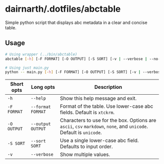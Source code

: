 # dairnarth/.dotfiles/abctable

Simple python script that displays abc metadata in a clear and concise table.

## Usage

```bash
# Using wrapper (../bin/abctable)
abctable [-h] [-F FORMAT] [-O OUTPUT] [-S SORT] [-v | --verbose | --no-verbose] file [files ...]

# Using just main.py
python -- main.py [-h] [-F FORMAT] [-O OUTPUT] [-S SORT] [-v | --verbose | --no-verbose] file [files ...]
```

| Short opts  | Long opts         | Description                                                                                                        |
|-------------|-------------------|--------------------------------------------------------------------------------------------------------------------|
| `-h`        | `--help`          | Show this help message and exit.                                                                                    |
| `-F FORMAT` | `--format FORMAT` | Format of the table. Use lower-case abc fields. Default is `xtckrm`.                                               |
| `-O OUTPUT` | `--output OUTPUT` | Characters to use for the box. Options are `ascii`, `csv` `markdown`, `none`, and `unicode`. Default is `unicode`. |
| `-S SORT`   | `--sort SORT`     | Use a single lower-case abc field. Defaults to input order.                                                        |
| `-v`        | `--verbose`       | Show multiple values.                                                                                              |
